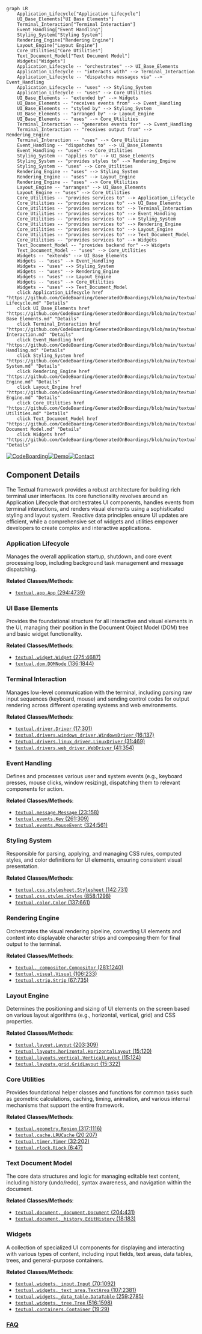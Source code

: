 ```mermaid
graph LR
    Application_Lifecycle["Application Lifecycle"]
    UI_Base_Elements["UI Base Elements"]
    Terminal_Interaction["Terminal Interaction"]
    Event_Handling["Event Handling"]
    Styling_System["Styling System"]
    Rendering_Engine["Rendering Engine"]
    Layout_Engine["Layout Engine"]
    Core_Utilities["Core Utilities"]
    Text_Document_Model["Text Document Model"]
    Widgets["Widgets"]
    Application_Lifecycle -- "orchestrates" --> UI_Base_Elements
    Application_Lifecycle -- "interacts with" --> Terminal_Interaction
    Application_Lifecycle -- "dispatches messages via" --> Event_Handling
    Application_Lifecycle -- "uses" --> Styling_System
    Application_Lifecycle -- "uses" --> Core_Utilities
    UI_Base_Elements -- "extended by" --> Widgets
    UI_Base_Elements -- "receives events from" --> Event_Handling
    UI_Base_Elements -- "styled by" --> Styling_System
    UI_Base_Elements -- "arranged by" --> Layout_Engine
    UI_Base_Elements -- "uses" --> Core_Utilities
    Terminal_Interaction -- "generates events for" --> Event_Handling
    Terminal_Interaction -- "receives output from" --> Rendering_Engine
    Terminal_Interaction -- "uses" --> Core_Utilities
    Event_Handling -- "dispatches to" --> UI_Base_Elements
    Event_Handling -- "uses" --> Core_Utilities
    Styling_System -- "applies to" --> UI_Base_Elements
    Styling_System -- "provides styles to" --> Rendering_Engine
    Styling_System -- "uses" --> Core_Utilities
    Rendering_Engine -- "uses" --> Styling_System
    Rendering_Engine -- "uses" --> Layout_Engine
    Rendering_Engine -- "uses" --> Core_Utilities
    Layout_Engine -- "arranges" --> UI_Base_Elements
    Layout_Engine -- "uses" --> Core_Utilities
    Core_Utilities -- "provides services to" --> Application_Lifecycle
    Core_Utilities -- "provides services to" --> UI_Base_Elements
    Core_Utilities -- "provides services to" --> Terminal_Interaction
    Core_Utilities -- "provides services to" --> Event_Handling
    Core_Utilities -- "provides services to" --> Styling_System
    Core_Utilities -- "provides services to" --> Rendering_Engine
    Core_Utilities -- "provides services to" --> Layout_Engine
    Core_Utilities -- "provides services to" --> Text_Document_Model
    Core_Utilities -- "provides services to" --> Widgets
    Text_Document_Model -- "provides backend for" --> Widgets
    Text_Document_Model -- "uses" --> Core_Utilities
    Widgets -- "extends" --> UI_Base_Elements
    Widgets -- "uses" --> Event_Handling
    Widgets -- "uses" --> Styling_System
    Widgets -- "uses" --> Rendering_Engine
    Widgets -- "uses" --> Layout_Engine
    Widgets -- "uses" --> Core_Utilities
    Widgets -- "uses" --> Text_Document_Model
    click Application_Lifecycle href "https://github.com/CodeBoarding/GeneratedOnBoardings/blob/main/textual/Application Lifecycle.md" "Details"
    click UI_Base_Elements href "https://github.com/CodeBoarding/GeneratedOnBoardings/blob/main/textual/UI Base Elements.md" "Details"
    click Terminal_Interaction href "https://github.com/CodeBoarding/GeneratedOnBoardings/blob/main/textual/Terminal Interaction.md" "Details"
    click Event_Handling href "https://github.com/CodeBoarding/GeneratedOnBoardings/blob/main/textual/Event Handling.md" "Details"
    click Styling_System href "https://github.com/CodeBoarding/GeneratedOnBoardings/blob/main/textual/Styling System.md" "Details"
    click Rendering_Engine href "https://github.com/CodeBoarding/GeneratedOnBoardings/blob/main/textual/Rendering Engine.md" "Details"
    click Layout_Engine href "https://github.com/CodeBoarding/GeneratedOnBoardings/blob/main/textual/Layout Engine.md" "Details"
    click Core_Utilities href "https://github.com/CodeBoarding/GeneratedOnBoardings/blob/main/textual/Core Utilities.md" "Details"
    click Text_Document_Model href "https://github.com/CodeBoarding/GeneratedOnBoardings/blob/main/textual/Text Document Model.md" "Details"
    click Widgets href "https://github.com/CodeBoarding/GeneratedOnBoardings/blob/main/textual/Widgets.md" "Details"
```
[![CodeBoarding](https://img.shields.io/badge/Generated%20by-CodeBoarding-9cf?style=flat-square)](https://github.com/CodeBoarding/CodeBoarding)[![Demo](https://img.shields.io/badge/Try%20our-Demo-blue?style=flat-square)](https://www.codeboarding.org/demo)[![Contact](https://img.shields.io/badge/Contact%20us%20-%20contact@codeboarding.org-lightgrey?style=flat-square)](mailto:contact@codeboarding.org)

## Component Details

The Textual framework provides a robust architecture for building rich terminal user interfaces. Its core functionality revolves around an Application Lifecycle that orchestrates UI components, handles events from terminal interactions, and renders visual elements using a sophisticated styling and layout system. Reactive data principles ensure UI updates are efficient, while a comprehensive set of widgets and utilities empower developers to create complex and interactive applications.

### Application Lifecycle
Manages the overall application startup, shutdown, and core event processing loop, including background task management and message dispatching.


**Related Classes/Methods**:

- <a href="https://github.com/Textualize/textual/blob/master/src/textual/app.py#L294-L4739" target="_blank" rel="noopener noreferrer">`textual.app.App` (294:4739)</a>


### UI Base Elements
Provides the foundational structure for all interactive and visual elements in the UI, managing their position in the Document Object Model (DOM) tree and basic widget functionality.


**Related Classes/Methods**:

- <a href="https://github.com/Textualize/textual/blob/master/src/textual/widget.py#L275-L4687" target="_blank" rel="noopener noreferrer">`textual.widget.Widget` (275:4687)</a>
- <a href="https://github.com/Textualize/textual/blob/master/src/textual/dom.py#L136-L1844" target="_blank" rel="noopener noreferrer">`textual.dom.DOMNode` (136:1844)</a>


### Terminal Interaction
Manages low-level communication with the terminal, including parsing raw input sequences (keyboard, mouse) and sending control codes for output rendering across different operating systems and web environments.


**Related Classes/Methods**:

- <a href="https://github.com/Textualize/textual/blob/master/src/textual/driver.py#L17-L301" target="_blank" rel="noopener noreferrer">`textual.driver.Driver` (17:301)</a>
- <a href="https://github.com/Textualize/textual/blob/master/src/textual/drivers/windows_driver.py#L16-L137" target="_blank" rel="noopener noreferrer">`textual.drivers.windows_driver.WindowsDriver` (16:137)</a>
- <a href="https://github.com/Textualize/textual/blob/master/src/textual/drivers/linux_driver.py#L31-L469" target="_blank" rel="noopener noreferrer">`textual.drivers.linux_driver.LinuxDriver` (31:469)</a>
- <a href="https://github.com/Textualize/textual/blob/master/src/textual/drivers/web_driver.py#L41-L354" target="_blank" rel="noopener noreferrer">`textual.drivers.web_driver.WebDriver` (41:354)</a>


### Event Handling
Defines and processes various user and system events (e.g., keyboard presses, mouse clicks, window resizing), dispatching them to relevant components for action.


**Related Classes/Methods**:

- <a href="https://github.com/Textualize/textual/blob/master/src/textual/message.py#L23-L158" target="_blank" rel="noopener noreferrer">`textual.message.Message` (23:158)</a>
- <a href="https://github.com/Textualize/textual/blob/master/src/textual/events.py#L261-L309" target="_blank" rel="noopener noreferrer">`textual.events.Key` (261:309)</a>
- <a href="https://github.com/Textualize/textual/blob/master/src/textual/events.py#L324-L561" target="_blank" rel="noopener noreferrer">`textual.events.MouseEvent` (324:561)</a>


### Styling System
Responsible for parsing, applying, and managing CSS rules, computed styles, and color definitions for UI elements, ensuring consistent visual presentation.


**Related Classes/Methods**:

- <a href="https://github.com/Textualize/textual/blob/master/src/textual/css/stylesheet.py#L142-L731" target="_blank" rel="noopener noreferrer">`textual.css.stylesheet.Stylesheet` (142:731)</a>
- <a href="https://github.com/Textualize/textual/blob/master/src/textual/css/styles.py#L858-L1298" target="_blank" rel="noopener noreferrer">`textual.css.styles.Styles` (858:1298)</a>
- <a href="https://github.com/Textualize/textual/blob/master/src/textual/color.py#L137-L661" target="_blank" rel="noopener noreferrer">`textual.color.Color` (137:661)</a>


### Rendering Engine
Orchestrates the visual rendering pipeline, converting UI elements and content into displayable character strips and composing them for final output to the terminal.


**Related Classes/Methods**:

- <a href="https://github.com/Textualize/textual/blob/master/src/textual/_compositor.py#L281-L1240" target="_blank" rel="noopener noreferrer">`textual._compositor.Compositor` (281:1240)</a>
- <a href="https://github.com/Textualize/textual/blob/master/src/textual/visual.py#L106-L233" target="_blank" rel="noopener noreferrer">`textual.visual.Visual` (106:233)</a>
- <a href="https://github.com/Textualize/textual/blob/master/src/textual/strip.py#L67-L735" target="_blank" rel="noopener noreferrer">`textual.strip.Strip` (67:735)</a>


### Layout Engine
Determines the positioning and sizing of UI elements on the screen based on various layout algorithms (e.g., horizontal, vertical, grid) and CSS properties.


**Related Classes/Methods**:

- <a href="https://github.com/Textualize/textual/blob/master/src/textual/layout.py#L203-L309" target="_blank" rel="noopener noreferrer">`textual.layout.Layout` (203:309)</a>
- <a href="https://github.com/Textualize/textual/blob/master/src/textual/layouts/horizontal.py#L15-L120" target="_blank" rel="noopener noreferrer">`textual.layouts.horizontal.HorizontalLayout` (15:120)</a>
- <a href="https://github.com/Textualize/textual/blob/master/src/textual/layouts/vertical.py#L15-L124" target="_blank" rel="noopener noreferrer">`textual.layouts.vertical.VerticalLayout` (15:124)</a>
- <a href="https://github.com/Textualize/textual/blob/master/src/textual/layouts/grid.py#L15-L322" target="_blank" rel="noopener noreferrer">`textual.layouts.grid.GridLayout` (15:322)</a>


### Core Utilities
Provides foundational helper classes and functions for common tasks such as geometric calculations, caching, timing, animation, and various internal mechanisms that support the entire framework.


**Related Classes/Methods**:

- <a href="https://github.com/Textualize/textual/blob/master/src/textual/geometry.py#L317-L1116" target="_blank" rel="noopener noreferrer">`textual.geometry.Region` (317:1116)</a>
- <a href="https://github.com/Textualize/textual/blob/master/src/textual/cache.py#L20-L207" target="_blank" rel="noopener noreferrer">`textual.cache.LRUCache` (20:207)</a>
- <a href="https://github.com/Textualize/textual/blob/master/src/textual/timer.py#L32-L202" target="_blank" rel="noopener noreferrer">`textual.timer.Timer` (32:202)</a>
- <a href="https://github.com/Textualize/textual/blob/master/src/textual/rlock.py#L6-L47" target="_blank" rel="noopener noreferrer">`textual.rlock.RLock` (6:47)</a>


### Text Document Model
The core data structures and logic for managing editable text content, including history (undo/redo), syntax awareness, and navigation within the document.


**Related Classes/Methods**:

- <a href="https://github.com/Textualize/textual/blob/master/src/textual/document/_document.py#L204-L431" target="_blank" rel="noopener noreferrer">`textual.document._document.Document` (204:431)</a>
- <a href="https://github.com/Textualize/textual/blob/master/src/textual/document/_history.py#L18-L183" target="_blank" rel="noopener noreferrer">`textual.document._history.EditHistory` (18:183)</a>


### Widgets
A collection of specialized UI components for displaying and interacting with various types of content, including input fields, text areas, data tables, trees, and general-purpose containers.


**Related Classes/Methods**:

- <a href="https://github.com/Textualize/textual/blob/master/src/textual/widgets/_input.py#L70-L1092" target="_blank" rel="noopener noreferrer">`textual.widgets._input.Input` (70:1092)</a>
- <a href="https://github.com/Textualize/textual/blob/master/src/textual/widgets/_text_area.py#L107-L2381" target="_blank" rel="noopener noreferrer">`textual.widgets._text_area.TextArea` (107:2381)</a>
- <a href="https://github.com/Textualize/textual/blob/master/src/textual/widgets/_data_table.py#L259-L2785" target="_blank" rel="noopener noreferrer">`textual.widgets._data_table.DataTable` (259:2785)</a>
- <a href="https://github.com/Textualize/textual/blob/master/src/textual/widgets/_tree.py#L516-L1598" target="_blank" rel="noopener noreferrer">`textual.widgets._tree.Tree` (516:1598)</a>
- <a href="https://github.com/Textualize/textual/blob/master/src/textual/containers.py#L19-L29" target="_blank" rel="noopener noreferrer">`textual.containers.Container` (19:29)</a>




### [FAQ](https://github.com/CodeBoarding/GeneratedOnBoardings/tree/main?tab=readme-ov-file#faq)